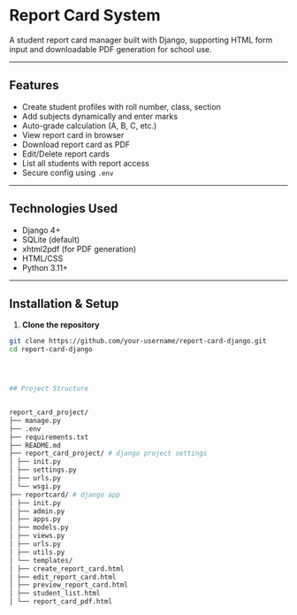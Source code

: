 # Report Card System

A student report card manager built with Django, supporting HTML form input and downloadable PDF generation for school use.

---

## Features

- Create student profiles with roll number, class, section
- Add subjects dynamically and enter marks
- Auto-grade calculation (A, B, C, etc.)
- View report card in browser
- Download report card as PDF
- Edit/Delete report cards
- List all students with report access
- Secure config using `.env`

---

## Technologies Used

- Django 4+
- SQLite (default)
- xhtml2pdf (for PDF generation)
- HTML/CSS 
- Python 3.11+

---

## Installation & Setup

1. **Clone the repository**

```bash
git clone https://github.com/your-username/report-card-django.git
cd report-card-django




## Project Structure   


report_card_project/
├── manage.py
├── .env
├── requirements.txt
├── README.md
├── report_card_project/ # django project settings
│ ├── init.py
│ ├── settings.py
│ ├── urls.py
│ └── wsgi.py
├── reportcard/ # django app
│ ├── init.py
│ ├── admin.py
│ ├── apps.py
│ ├── models.py
│ ├── views.py
│ ├── urls.py
│ ├── utils.py
│ └── templates/
│ ├── create_report_card.html
│ ├── edit_report_card.html
│ ├── preview_report_card.html
│ ├── student_list.html
│ └── report_card_pdf.html